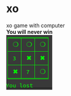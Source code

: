# xo
xo game with computer<br/>
<b>You will never win<b><br/>
<img src="https://github.com/Developer-cyber/xo/raw/main/Screenshot%20from%202020-12-04%2012-09-23.png" alt="xo"/>
